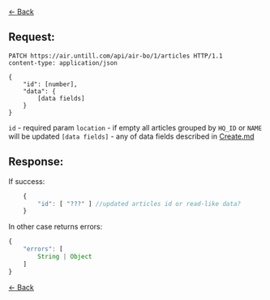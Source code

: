 [← Back](README.md)

## Request: 

```http
PATCH https://air.untill.com/api/air-bo/1/articles HTTP/1.1
content-type: application/json

{
    "id": [number],
    "data": {
        [data fields]
    }
}
```

`id` - required param
`location` - if empty all articles grouped by `HQ_ID` or `NAME` will be updated
`[data fields]` - any of data fields described in [Create.md](Create.md)

## Response: 

If success:

```javascript 
    {
        "id": [ "???" ] //updated articles id or read-like data?
    }
```

In other case returns errors:

```javascript
{
    "errors": [
        String | Object
    ]
}
```

[← Back](README.md)